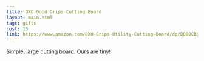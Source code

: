 ```yaml
---
title: OXO Good Grips Cutting Board
layout: main.html
tags: gifts
cost: 15
link: https://www.amazon.com/OXO-Grips-Utility-Cutting-Board/dp/B000CBOTQ8/ref=sr_1_4?s=kitchen&ie=UTF8&qid=1508701706&sr=1-4&keywords=oxo+cutting+board
---
```


Simple, large cutting board. Ours are tiny!
